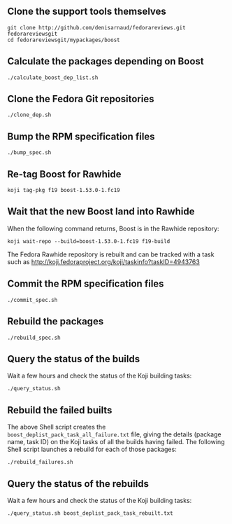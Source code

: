 
## Clone the support tools themselves ##
```shell
git clone http://github.com/denisarnaud/fedorareviews.git fedorareviewsgit
cd fedorareviewsgit/mypackages/boost
```

## Calculate the packages depending on Boost ##
```shell
./calculate_boost_dep_list.sh
```

## Clone the Fedora Git repositories ##
```shell
./clone_dep.sh
```

## Bump the RPM specification files ##
```shell
./bump_spec.sh
```

## Re-tag Boost for Rawhide ##
```shell
koji tag-pkg f19 boost-1.53.0-1.fc19
```

## Wait that the new Boost land into Rawhide ##
When the following command returns, Boost is in the Rawhide repository:
```shell
koji wait-repo --build=boost-1.53.0-1.fc19 f19-build
```
The Fedora Rawhide repository is rebuilt and can be tracked with a task
such as http://koji.fedoraproject.org/koji/taskinfo?taskID=4943763


## Commit the RPM specification files ##
```shell
./commit_spec.sh
```

## Rebuild the packages ##
```shell
./rebuild_spec.sh
```

## Query the status of the builds ##
Wait a few hours and check the status of the Koji building tasks:
```shell
./query_status.sh
```

## Rebuild the failed builts ##
The above Shell script creates the ```boost_deplist_pack_task_all_failure.txt``` file,
giving the details (package name, task ID) on the Koji tasks of all the builds having
failed. The following Shell script launches a rebuild for each of those packages:
```shell
./rebuild_failures.sh
```

## Query the status of the rebuilds ##
Wait a few hours and check the status of the Koji building tasks:
```shell
./query_status.sh boost_deplist_pack_task_rebuilt.txt
```

